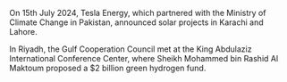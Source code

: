On 15th July 2024, Tesla Energy, which partnered with the Ministry of Climate Change in Pakistan, announced solar projects in Karachi and Lahore.

In Riyadh, the Gulf Cooperation Council met at the King Abdulaziz International Conference Center, where Sheikh Mohammed bin Rashid Al Maktoum proposed a $2 billion green hydrogen fund.